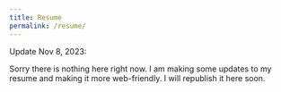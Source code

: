 ```yaml
---
title: Resume
permalink: /resume/
---
```


Update Nov 8, 2023:

Sorry there is nothing here right now.
I am making some updates to my resume and making it more web-friendly.
I will republish it here soon.

